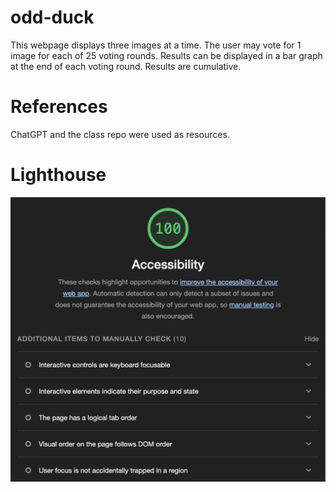 # odd-duck

This webpage displays three images at a time. The user may vote for 1 image for each of 25 voting rounds.
Results can be displayed in a bar graph at the end of each voting round. Results are cumulative.


# References

ChatGPT and the class repo were used as resources.

# Lighthouse

![Lighthouse Report](img/Lighthouse.png)